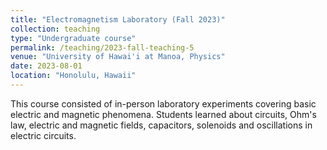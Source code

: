 ```yaml
---
title: "Electromagnetism Laboratory (Fall 2023)"
collection: teaching
type: "Undergraduate course"
permalink: /teaching/2023-fall-teaching-5
venue: "University of Hawai'i at Manoa, Physics"
date: 2023-08-01
location: "Honolulu, Hawaii"
---
```


This course consisted of in-person laboratory experiments covering basic electric and magnetic phenomena. Students learned about circuits, Ohm's law, electric and magnetic fields, capacitors, solenoids and oscillations in electric circuits.
